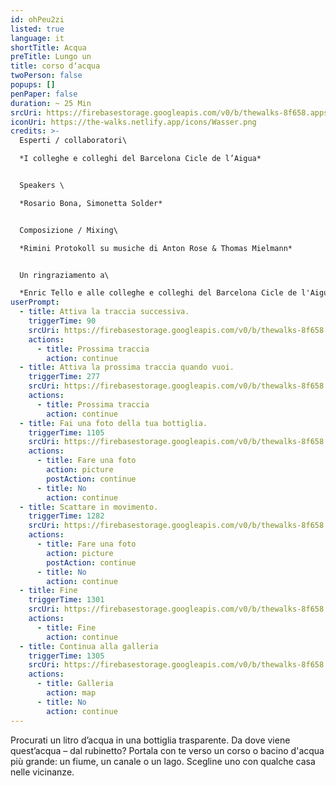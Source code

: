```yaml
---
id: ohPeu2zi
listed: true
language: it
shortTitle: Acqua
preTitle: Lungo un
title: corso d‘acqua
twoPerson: false
popups: []
penPaper: false
duration: ~ 25 Min
srcUri: https://firebasestorage.googleapis.com/v0/b/thewalks-8f658.appspot.com/o/mp3%2Fv0%2Fit_ohPeu2zi%2Fit_ohPeu2zi.mp3?alt=media&token=85052125-476d-4cb9-a895-16a9ad28991b
iconUri: https://the-walks.netlify.app/icons/Wasser.png
credits: >-
  Esperti / collaboratori\

  *I colleghe e colleghi del Barcelona Cicle de l’Aigua*


  Speakers \

  *Rosario Bona, Simonetta Solder*


  Composizione / Mixing\

  *Rimini Protokoll su musiche di Anton Rose & Thomas Mielmann* 


  Un ringraziamento a\

  *Enric Tello e alle colleghe e colleghi del Barcelona Cicle de l'Aigua, in particolare Ignasi Batalle Barber e Gustavo Ramon Wilhelmi, Peter Breitenbach, Peter Breitenbach, Lilli Kuschel, Niki Neecke (Jardin Sonore), Zoï Wetzel*
userPrompt:
  - title: Attiva la traccia successiva.
    triggerTime: 90
    srcUri: https://firebasestorage.googleapis.com/v0/b/thewalks-8f658.appspot.com/o/mp3%2Fv0%2Fit_ohPeu2zi%2Fit_ohPeu2zi_loop_1.mp3?alt=media&token=5f4e8047-2ca7-4e3e-bcce-bb0503423400
    actions:
      - title: Prossima traccia
        action: continue
  - title: Attiva la prossima traccia quando vuoi.
    triggerTime: 277
    srcUri: https://firebasestorage.googleapis.com/v0/b/thewalks-8f658.appspot.com/o/mp3%2Fv0%2Fit_ohPeu2zi%2Fit_ohPeu2zi_loop_2.mp3?alt=media&token=64051fc3-af66-4baa-b5d0-b844a517b9d4
    actions:
      - title: Prossima traccia
        action: continue
  - title: Fai una foto della tua bottiglia.
    triggerTime: 1105
    srcUri: https://firebasestorage.googleapis.com/v0/b/thewalks-8f658.appspot.com/o/mp3%2Fv0%2Fit_ohPeu2zi%2Fit_ohPeu2zi_loop_3.mp3?alt=media&token=d3fd3443-8285-4d88-9806-4269bcedb797
    actions:
      - title: Fare una foto
        action: picture
        postAction: continue
      - title: No
        action: continue
  - title: Scattare in movimento.
    triggerTime: 1282
    srcUri: https://firebasestorage.googleapis.com/v0/b/thewalks-8f658.appspot.com/o/mp3%2Fv0%2Fit_ohPeu2zi%2Fit_ohPeu2zi_loop_4.mp3?alt=media&token=7adb10bc-5d82-44de-b049-79b1bce21a18
    actions:
      - title: Fare una foto
        action: picture
        postAction: continue
      - title: No
        action: continue
  - title: Fine
    triggerTime: 1301
    srcUri: https://firebasestorage.googleapis.com/v0/b/thewalks-8f658.appspot.com/o/mp3%2Fv0%2Fit_ohPeu2zi%2Fit_ohPeu2zi_loop_5.mp3?alt=media&token=b8e90627-a7ad-4c6a-80d9-44b61889fea3
    actions:
      - title: Fine
        action: continue
  - title: Continua alla galleria
    triggerTime: 1305
    srcUri: https://firebasestorage.googleapis.com/v0/b/thewalks-8f658.appspot.com/o/static%2Fmedias%2Fmulti_Zeubeel8_loop.mp3?alt=media&token=88349085-3303-48b9-bdc6-fd7b09519a26
    actions:
      - title: Galleria
        action: map
      - title: No
        action: continue
---
```

Procurati un litro d’acqua in una bottiglia trasparente. Da dove viene quest’acqua – dal rubinetto? Portala con te verso un corso o bacino d'acqua più grande: un fiume, un canale o un lago. Scegline uno con qualche casa nelle vicinanze.